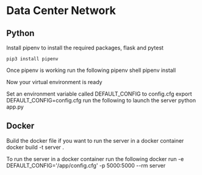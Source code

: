 # Data Center Network

## Python
Install pipenv to install the required packages, flask and pytest

    pip3 install pipenv

Once pipenv is working run the following
    pipenv shell
    pipenv install

Now your virtual environment is ready

Set an environment variable called DEFAULT_CONFIG to config.cfg
    export DEFAULT_CONFIG=config.cfg
run the following to launch the server
    python app.py

## Docker
Build the docker file if you want to run the server in a docker container
    docker build -t server .

To run the server in a docker container run the following
    docker run -e DEFAULT_CONFIG='/app/config.cfg' -p 5000:5000 --rm server

